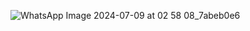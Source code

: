 ![WhatsApp Image 2024-07-09 at 02 58 08_7abeb0e6](https://github.com/user-attachments/assets/8dce3f76-b638-477a-979f-a1d899b78e1c)
